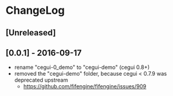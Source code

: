 # ChangeLog

## [Unreleased]

## [0.0.1] - 2016-09-17

- rename "cegui-0_demo" to "cegui-demo" (cegui 0.8+)
- removed the "cegui-demo" folder, because cegui < 0.7.9 was deprecated upstream
  - https://github.com/fifengine/fifengine/issues/909